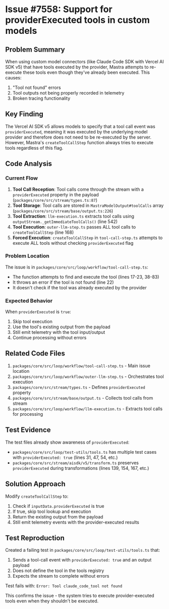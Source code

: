 # Issue #7558: Support for providerExecuted tools in custom models

## Problem Summary

When using custom model connectors (like Claude Code SDK with Vercel AI SDK v5) that have tools executed by the provider, Mastra attempts to re-execute these tools even though they've already been executed. This causes:

1. "Tool not found" errors
2. Tool outputs not being properly recorded in telemetry
3. Broken tracing functionality

## Key Finding

The Vercel AI SDK v5 allows models to specify that a tool call event was `providerExecuted`, meaning it was executed by the underlying model provider and therefore does not need to be re-executed by the server. However, Mastra's `createToolCallStep` function always tries to execute tools regardless of this flag.

## Code Analysis

### Current Flow

1. **Tool Call Reception**: Tool calls come through the stream with a `providerExecuted` property in the payload (`packages/core/src/stream/types.ts:87`)
2. **Tool Storage**: Tool calls are stored in `MastraModelOutput#toolCalls` array (`packages/core/src/stream/base/output.ts:226`)
3. **Tool Extraction**: `llm-execution.ts` extracts tool calls using `outputStream._getImmediateToolCalls()` (line 542)
4. **Tool Execution**: `outer-llm-step.ts` passes ALL tool calls to `createToolCallStep` (line 168)
5. **Forced Execution**: `createToolCallStep` in `tool-call-step.ts` attempts to execute ALL tools without checking `providerExecuted` flag

### Problem Location

The issue is in `packages/core/src/loop/workflow/tool-call-step.ts`:

- The function attempts to find and execute the tool (lines 17-23, 38-83)
- It throws an error if the tool is not found (line 22)
- It doesn't check if the tool was already executed by the provider

### Expected Behavior

When `providerExecuted` is `true`:

1. Skip tool execution
2. Use the tool's existing output from the payload
3. Still emit telemetry with the tool input/output
4. Continue processing without errors

## Related Code Files

1. `packages/core/src/loop/workflow/tool-call-step.ts` - Main issue location
2. `packages/core/src/loop/workflow/outer-llm-step.ts` - Orchestrates tool execution
3. `packages/core/src/stream/types.ts` - Defines `providerExecuted` property
4. `packages/core/src/stream/base/output.ts` - Collects tool calls from stream
5. `packages/core/src/loop/workflow/llm-execution.ts` - Extracts tool calls for processing

## Test Evidence

The test files already show awareness of `providerExecuted`:

- `packages/core/src/loop/test-utils/tools.ts` has multiple test cases with `providerExecuted: true` (lines 31, 47, 54, etc.)
- `packages/core/src/stream/aisdk/v5/transform.ts` preserves `providerExecuted` during transformations (lines 139, 154, 167, etc.)

## Solution Approach

Modify `createToolCallStep` to:

1. Check if `inputData.providerExecuted` is true
2. If true, skip tool lookup and execution
3. Return the existing output from the payload
4. Still emit telemetry events with the provider-executed results

## Test Reproduction

Created a failing test in `packages/core/src/loop/test-utils/tools.ts` that:

1. Sends a tool-call event with `providerExecuted: true` and an output payload
2. Does not define the tool in the tools registry
3. Expects the stream to complete without errors

Test fails with: `Error: Tool claude_code_tool not found`

This confirms the issue - the system tries to execute provider-executed tools even when they shouldn't be executed.
